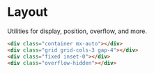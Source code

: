 # Layout

Utilities for display, position, overflow, and more.

```html
<div class="container mx-auto"></div>
<div class="grid grid-cols-3 gap-4"></div>
<div class="fixed inset-0"></div>
<div class="overflow-hidden"></div>
```
